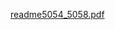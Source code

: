 [readme5054_5058.pdf](https://github.com/Georgios-Mpalanos/Search_Engine/files/14999895/readme5054_5058.pdf)
